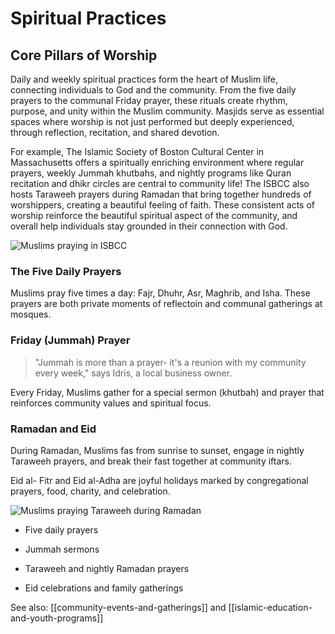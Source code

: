 # Spiritual Practices
## Core Pillars of Worship

Daily and weekly spiritual practices form the heart of Muslim life, connecting individuals to God and the community. From the five daily prayers to the communal Friday prayer, these rituals create rhythm, purpose, and unity within the Muslim community. Masjids serve as essential spaces where worship is not just performed but deeply experienced, through reflection, recitation, and shared devotion.

  

For example, The Islamic Society of Boston Cultural Center in Massachusetts offers a spiritually enriching environment where regular prayers, weekly Jummah khutbahs, and nightly programs like Quran recitation and dhikr circles are central to community life! The ISBCC also hosts Taraweeh prayers during Ramadan that bring together hundreds of worshippers, creating a beautiful feeling of faith. These consistent acts of worship reinforce the beautiful spiritual aspect of the community, and overall help individuals stay grounded in their connection with God.

![Muslims praying in ISBCC](https://cloudfront-us-east-1.images.arcpublishing.com/bostonglobe/UBFJO3LW6Y253NNIDFFF52HH7M.jpg)

  

### The Five Daily Prayers

Muslims pray five times a day: Fajr, Dhuhr, Asr, Maghrib, and Isha. These prayers are both private moments of reflectoin and communal gatherings at mosques.

  

### Friday (Jummah) Prayer

>"Jummah is more than a prayer- it's a reunion with my community every week," says Idris, a local business owner.

  

Every Friday, Muslims gather for a special sermon (khutbah) and prayer that reinforces community values and spiritual focus.

  

### Ramadan and Eid

During Ramadan, Muslims fas from sunrise to sunset, engage in nightly Taraweeh prayers, and break their fast together at community iftars.

Eid al- Fitr and Eid al-Adha are joyful holidays marked by congregational prayers, food, charity, and celebration.

  

![Muslims praying Taraweeh during Ramadan](https://i.pinimg.com/736x/a6/b7/18/a6b718a5364452b4403b3488348c2a43.jpg)

  

- Five daily prayers

- Jummah sermons

- Taraweeh and nightly Ramadan prayers

- Eid celebrations and family gatherings

  

See also: [[community-events-and-gatherings]] and [[islamic-education-and-youth-programs]]